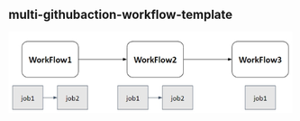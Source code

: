## multi-githubaction-workflow-template

![three-workflows.jpg](https://github.com/weitsunglin/multi-githubaction-workflow-template/blob/main/three-workflows.jpg)
